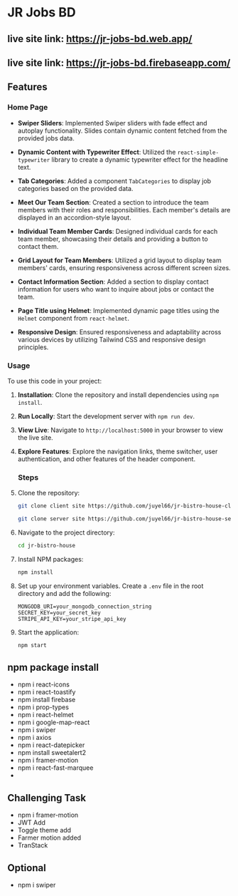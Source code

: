 # JR Jobs BD
## live site link: https://jr-jobs-bd.web.app/
## live site link: https://jr-jobs-bd.firebaseapp.com/

## Features
### Home Page
- **Swiper Sliders**: Implemented Swiper sliders with fade effect and autoplay functionality. Slides contain dynamic content fetched from the provided jobs data.

- **Dynamic Content with Typewriter Effect**: Utilized the `react-simple-typewriter` library to create a dynamic typewriter effect for the headline text.

- **Tab Categories**: Added a component `TabCategories` to display job categories based on the provided data.

- **Meet Our Team Section**: Created a section to introduce the team members with their roles and responsibilities. Each member's details are displayed in an accordion-style layout.

- **Individual Team Member Cards**: Designed individual cards for each team member, showcasing their details and providing a button to contact them.

- **Grid Layout for Team Members**: Utilized a grid layout to display team members' cards, ensuring responsiveness across different screen sizes.

- **Contact Information Section**: Added a section to display contact information for users who want to inquire about jobs or contact the team.

- **Page Title using Helmet**: Implemented dynamic page titles using the `Helmet` component from `react-helmet`.

- **Responsive Design**: Ensured responsiveness and adaptability across various devices by utilizing Tailwind CSS and responsive design principles.





### Usage

To use this code in your project:

1. **Installation**: Clone the repository and install dependencies using `npm install`.

2. **Run Locally**: Start the development server with `npm run dev`.

3. **View Live**: Navigate to `http://localhost:5000` in your browser to view the live site.

4. **Explore Features**: Explore the navigation links, theme switcher, user authentication, and other features of the header component.


   ### Steps
1. Clone the repository:
    ```sh
    git clone client site https://github.com/juyel66/jr-bistro-house-client
    ```
    ```sh
    git clone server site https://github.com/juyel66/jr-bistro-house-server
    ```
2. Navigate to the project directory:
    ```sh
    cd jr-bistro-house
    ```
3. Install NPM packages:
    ```sh
    npm install
    ```
4. Set up your environment variables. Create a `.env` file in the root directory and add the following:
    ```env
    MONGODB_URI=your_mongodb_connection_string
    SECRET_KEY=your_secret_key
    STRIPE_API_KEY=your_stripe_api_key
    ```
5. Start the application:
    ```sh
    npm start
    ```




## npm package install 
- npm i react-icons
- npm i react-toastify
- npm install firebase
- npm i prop-types
- npm i react-helmet 
- npm i google-map-react
- npm i swiper
- npm i axios
- npm i react-datepicker
- npm install sweetalert2
- npm i framer-motion
- npm i react-fast-marquee
- 



## Challenging Task
- npm i framer-motion
- JWT Add
- Toggle theme add
- Farmer motion added
- TranStack 



## Optional
- npm i swiper
